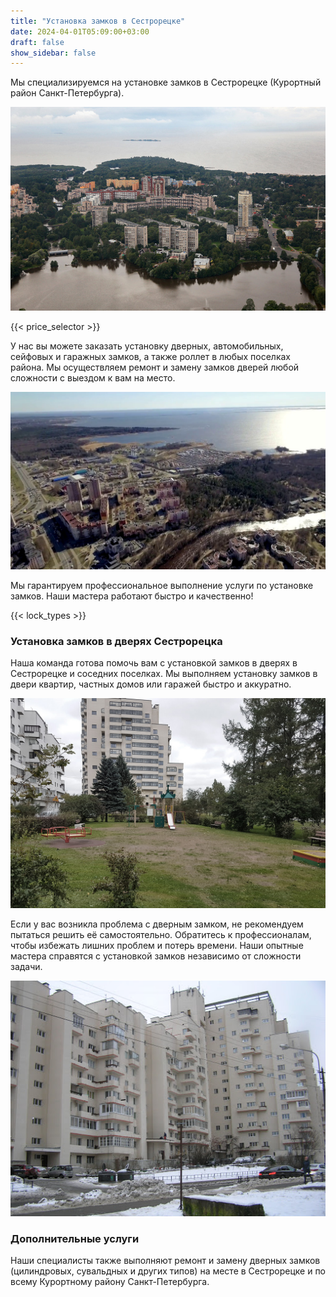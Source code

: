 ```yaml
---
title: "Установка замков в Сестрорецке"
date: 2024-04-01T05:09:00+03:00
draft: false
show_sidebar: false
---
```


Мы специализируемся на установке замков в Сестрорецке (Курортный район Санкт-Петербурга).

![Установка замков в Сестрорецке](Sestroretsk1.jpg)

{{< price_selector >}}

У нас вы можете заказать установку дверных, автомобильных, сейфовых и гаражных замков, а также роллет в любых поселках района. Мы осуществляем ремонт и замену замков дверей любой сложности с выездом к вам на место.

![Установка замков в Сестрорецке](Sestroretsk2.jpg)

Мы гарантируем профессиональное выполнение услуги по установке замков. Наши мастера работают быстро и качественно!

{{< lock_types >}}

### Установка замков в дверях Сестрорецка

Наша команда готова помочь вам с установкой замков в дверях в Сестрорецке и соседних поселках. Мы выполняем установку замков в двери квартир, частных домов или гаражей быстро и аккуратно.

![Установка замков в Сестрорецке](Sestroretsk3.jpg)

Если у вас возникла проблема с дверным замком, не рекомендуем пытаться решить её самостоятельно. Обратитесь к профессионалам, чтобы избежать лишних проблем и потерь времени. Наши опытные мастера справятся с установкой замков независимо от сложности задачи.

![Установка замков в Сестрорецке](Sestroretsk4.jpg)

### Дополнительные услуги

Наши специалисты также выполняют ремонт и замену дверных замков (цилиндровых, сувальдных и других типов) на месте в Сестрорецке и по всему Курортному району Санкт-Петербурга.

